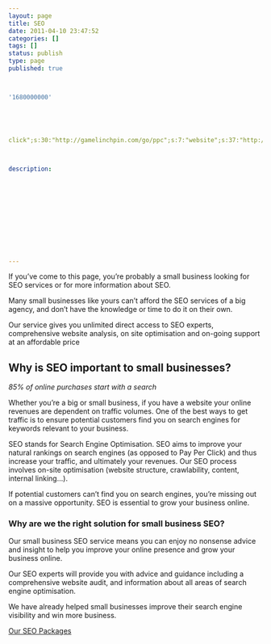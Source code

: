 ```yaml
---
layout: page
title: SEO
date: 2011-04-10 23:47:52
categories: []
tags: []
status: publish
type: page
published: true



'1680000000'





click";s:30:"http://gamelinchpin.com/go/ppc";s:7:"website";s:37:"http://gamelinchpin.com/go/web_design";}s:4:"time";i:1422797909;} SEO Smart



description:












---
```

If you’ve come to this page, you’re probably a small business looking
for SEO services or for more information about SEO.

Many small businesses like yours can’t afford the SEO services of a big
agency, and don’t have the knowledge or time to do it on their own.

Our service gives you unlimited direct access to SEO experts,
comprehensive website analysis, on site optimisation and on-going
support at an affordable price

Why is SEO important to small businesses?
-----------------------------------------

*85% of online purchases start with a search*

Whether you’re a big or small business, if you have a website your
online revenues are dependent on traffic volumes. One of the best ways
to get traffic is to ensure potential customers find you on search
engines for keywords relevant to your business.

SEO stands for Search Engine Optimisation. SEO aims to improve your
natural rankings on search engines (as opposed to Pay Per Click) and
thus increase your traffic, and ultimately your revenues. Our SEO
process involves on-site optimisation (website structure, crawlability,
content, internal linking...).

If potential customers can’t find you on search engines, you’re missing
out on a massive opportunity. SEO is essential to grow your business
online.

### Why are we the right solution for small business SEO?

Our small business SEO service means you can enjoy no nonsense advice
and insight to help you improve your online presence and grow your
business online.

Our SEO experts will provide you with advice and guidance including a
comprehensive website audit, and information about all areas of search
engine optimisation.

We have already helped small businesses improve their search engine
visibility and win more business.

[Our SEO Packages](/search-engine-optimisation-packages-seo/)
